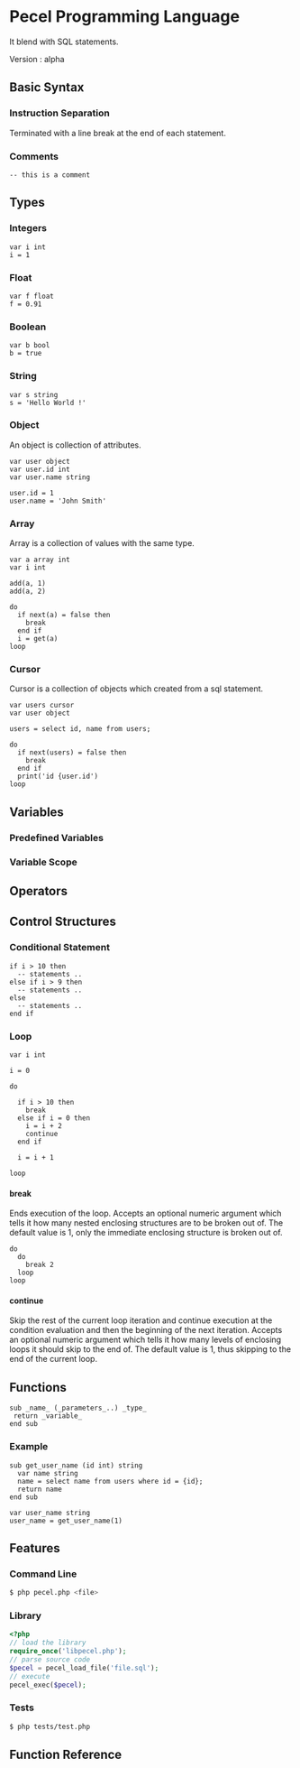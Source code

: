 # Pecel Programming Language

It blend with SQL statements.

Version : alpha

## Basic Syntax

### Instruction Separation

Terminated with a line break at the end of each statement.

### Comments

```
-- this is a comment
```

## Types

### Integers

```
var i int
i = 1
```

### Float

```
var f float
f = 0.91
```

### Boolean

```
var b bool
b = true
```

### String

```
var s string
s = 'Hello World !'
```

### Object

An object is collection of attributes.

```
var user object
var user.id int
var user.name string

user.id = 1
user.name = 'John Smith'
```

### Array

Array is a collection of values with the same type.

```
var a array int
var i int

add(a, 1)
add(a, 2)

do
  if next(a) = false then
    break
  end if
  i = get(a)
loop
```

### Cursor

Cursor is a collection of objects which created from a sql statement.

```
var users cursor
var user object

users = select id, name from users;

do
  if next(users) = false then
    break
  end if
  print('id {user.id')
loop
```

## Variables

### Predefined Variables

### Variable Scope

## Operators

## Control Structures

### Conditional Statement

```
if i > 10 then
  -- statements ..
else if i > 9 then 
  -- statements ..
else
  -- statements ..
end if
```

### Loop

```
var i int

i = 0

do

  if i > 10 then
    break
  else if i = 0 then
    i = i + 2
    continue
  end if

  i = i + 1

loop
```

#### break

Ends execution of the loop. Accepts an optional numeric argument which tells it
how many nested enclosing structures are to be broken out of. The default value
is 1, only the immediate enclosing structure is broken out of.

```
do
  do
    break 2
  loop
loop
```

#### continue

Skip the rest of the current loop iteration and continue execution at the
condition evaluation and then the beginning of the next iteration. Accepts an
optional numeric argument which tells it how many levels of enclosing loops it
should skip to the end of. The default value is 1, thus skipping to the end of
the current loop.

## Functions

```
sub _name_ (_parameters_..) _type_
 return _variable_
end sub
```

### Example

```
sub get_user_name (id int) string
  var name string
  name = select name from users where id = {id};
  return name
end sub
```

```
var user_name string
user_name = get_user_name(1)
```
## Features

### Command Line

```sh
$ php pecel.php <file>
```

### Library

```php
<?php
// load the library
require_once('libpecel.php');
// parse source code
$pecel = pecel_load_file('file.sql');
// execute
pecel_exec($pecel);
```

### Tests

```sh
$ php tests/test.php
```

## Function Reference
